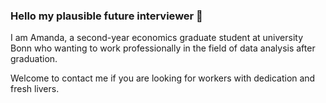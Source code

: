 ### Hello my plausible future interviewer 👋

I am Amanda, a second-year economics graduate student at university Bonn who wanting to work professionally in the field of data analysis after graduation.

Welcome to contact me if you are looking for workers with dedication and fresh livers. 
<!--
**amanda8412383/amanda8412383** is a ✨ _special_ ✨ repository because its `README.md` (this file) appears on your GitHub profile.

Here are some ideas to get you started:

- 🔭 I’m currently working on ...
- 🌱 I’m currently learning ...
- 👯 I’m looking to collaborate on ...
- 🤔 I’m looking for help with ...
- 💬 Ask me about ...
- 📫 How to reach me: ...
- 😄 Pronouns: ...
- ⚡ Fun fact: ...
-->
